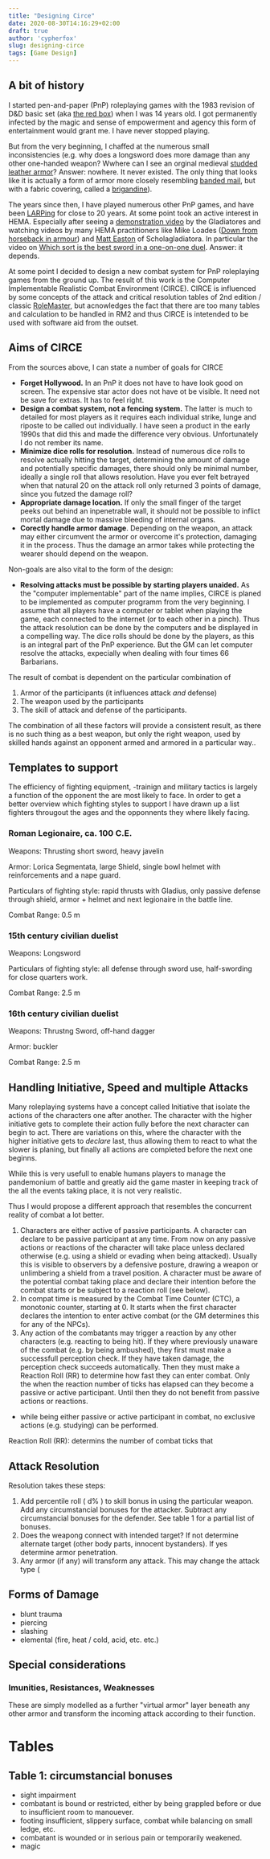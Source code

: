 ```yaml
---
title: "Designing Circe"
date: 2020-08-30T14:16:29+02:00
draft: true
author: 'cypherfox'
slug: designing-circe
tags: [Game Design]
---
```


## A bit of history

I started pen-and-paper (PnP) roleplaying games with the 1983 revision of D&D basic set (aka [the red
box](https://en.wikipedia.org/wiki/Dungeons_%26_Dragons_Basic_Set#1983_revision)) when I was 14 years old. I got
permanently infected by the magic and sense of empowerment and agency this form of entertainment would grant me. I have
never stopped playing.  

But from the very beginning, I chaffed at the numerous small inconsistencies (e.g. why does a longsword does more damage
than any other one-handed weapon? Wwhere can I see an orginal medieval [studded leather
armor](https://forgottenrealms.fandom.com/wiki/Studded_leather)? Answer: nowhere. It never existed. The only thing that
looks like it is actually a form of armor more closely resembling [banded
mail](https://forgottenrealms.fandom.com/wiki/Banded_mail), but with a fabric covering, called a
[brigandine](https://en.wikipedia.org/wiki/Brigandine)).

The years since then, I have played numerous other PnP games, and have been [LARPing]() for close to 20 years. At some
point took an active interest in HEMA. Especially after seeing a [demonstration
video](https://www.youtube.com/watch?v=ohmLaZHStmI) by the Gladiatores and watching videos by many HEMA practitioners
like Mike Loades ([Down from horseback in armour](https://www.youtube.com/watch?v=WMuNXWFPewg)) and [Matt Easton]() of
Scholagladiatora. In particular the video on [Which sort is the best sword in a
one-on-one duel](https://www.youtube.com/watch?v=9qJBGlChcXU). Answer: it depends. 

At some point I decided to design a new combat system for PnP roleplaying games from the ground up. The result of this
work is the Computer Implementable Realistic Combat Environment (CIRCE). CIRCE is influenced by some concepts of the
attack and critical resolution tables of 2nd edition / classic [RoleMaster](https://en.wikipedia.org/wiki/Rolemaster),
but acnowledges the fact that there are too many tables and calculation to be handled in RM2 and thus CIRCE is
intetended to be used with software aid from the outset.

## Aims of CIRCE

From the sources above, I can state a number of goals for CIRCE 

* **Forget Hollywood.** In an PnP it does not have to have look good on screen. The expensive star actor does not have ot be
  visible. It need not be save for extras. It has to feel right.
* **Design a combat system, not a fencing system.** The latter is much to detailed for most players as it requires each
  individual strike, lunge and riposte to be called out individually. I have seen a product in the early 1990s that did
  this and made the difference very obvious. Unfortunately I do not rember its name.
* **Minimize dice rolls for resolution.** Instead of numerous dice rolls to resolve actually hitting the target,
  determining the amount of damage and potentially specific damages, there should only be minimal number, ideally a
  single roll that allows resolution. Have you ever felt betrayed when that natural 20 on the attack roll only returned
  3 points of damage, since you futzed the damage roll?
* **Appropriate damage location.** If only the small finger of the target peeks out behind an inpenetrable wall, it should not be
  possible to inflict mortal damage due to massive bleeding of internal organs.
* **Corectly handle armor damage**. Depending on the weapon, an attack may either circumvent the armor or overcome it's
  protection, damaging it in the process. Thus the damage an armor takes while protecting the wearer should depend on
  the weapon.

Non-goals are also vital to the form of the design:

* **Resolving attacks must be possible by starting players unaided.** As the "computer implementable" part of the name
  implies, CIRCE is planed to be implemented as computer programm from the very beginning. I assume that all players
  have a computer or tablet when playing the game, each connected to the internet (or to each other in a pinch). Thus
  the attack resolution can be done by the computers and be displayed in a compelling way. The dice rolls should be done
  by the players, as this is an integral part of the PnP experience. But the GM can let computer resolve the attacks,
  expecially when dealing with four times 66 Barbarians.


The result of combat is dependent on the particular combination of
1. Armor of the participants (it influences attack *and* defense)
1. The weapon used by the participants
1. The skill of attack and defense of the participants.

The combination of all these factors will provide a consistent result, as there is no such thing as a best weapon, but
only the right weapon, used by skilled hands against an opponent armed and armored in a particular way..

## Templates to support

The efficiency of fighting equipment, -trainign and military tactics is largely a function of the opponent the are most likely to face.
In order to get a better overview which fighting styles to support I have drawn up a list fighters througout the ages
and the opponnents they where likely facing.


### Roman Legionaire, ca. 100 C.E.

Weapons: Thrusting short sword, heavy javelin

Armor: Lorica Segmentata, large Shield, single bowl helmet with reinforcements and a nape guard.

Particulars of fighting style: rapid thrusts with Gladius, only passive defense through shield, armor + helmet and next
legionaire in the battle line.

Combat Range: 0.5 m

### 15th century civilian duelist

Weapons: Longsword

Particulars of fighting style: all defense through sword use, half-swording for close quarters work.

Combat Range: 2.5 m

### 16th century civilian duelist

Weapons: Thrustng Sword, off-hand dagger

Armor: buckler

Combat Range: 2.5 m

## Handling Initiative, Speed and multiple Attacks

Many roleplaying systems have a concept called Initiative that isolate the actions of the characters one after
another. The character with the higher initiative gets to complete their action fully before the next character can
begin to act. There are variations on this, where the character with the higher initiative gets to *declare* last,
thus allowing them to react to what the slower is planing, but finally all actions are completed before the next one beginns.

While this is very usefull to enable humans players to manage the pandemonium of battle and greatly aid the game master
in keeping track of the all the events taking place, it is not very realistic.

Thus I would propose a different approach that resembles the concurrent reality of combat a lot better.

1. Characters are either active of passive participants. A character can declare to be passive participant at any
time. From now on any passive actions or reactions of the character will take place unless declared otherwise
(e.g. using a shield or evading when being attacked). Usually this is visible to observers by a defensive posture,
drawing a weapon or unlimbering a shield from a travel position. A character must be aware of the potential combat
taking place and declare their intention before the combat starts or be subject to a reaction roll (see below).
1. In compat time is measured by the Combat Time Counter (CTC), a monotonic counter, starting at 0. It starts when the
first character declares the intention to enter active combat (or the GM determines this for any of the NPCs). 
1. Any action of the combatants may trigger a reaction by any other characters (e.g. reacting to being hit). If they
where previously unaware of the combat (e.g. by being ambushed), they first must make a successfull perception check.
If they have taken damage, the perception check succeeds automatically. Then they must make a Reaction Roll (RR) to
determine how fast they can enter combat. Only the when the reaction number of ticks has elapsed can they become a
passive or active participant. Until then they do not benefit from passive actions or reactions.

* while being either passive or active participant in combat, no exclusive actions (e.g. studying) can be performed.

Reaction Roll (RR): determins the number of combat ticks that 


## Attack Resolution

Resolution takes these steps:

1. Add percentile roll ( d% ) to skill bonus in using the particular weapon. Add any circumstancial bonuses for the
attacker. Subtract any circumstancial bonuses for the defender. See table 1 for a partial list of bonuses.
1. Does the weapong connect with intended target? If not determine alternate target (other body parts, innocent
bystanders). If yes determine armor penetration.
1. Any armor (if any) will transform any attack. This may change the attack type (


## Forms of Damage

* blunt trauma
* piercing
* slashing
* elemental (fire, heat / cold, acid, etc. etc.)

## Special considerations

### Imunities, Resistances, Weaknesses

These are simply modelled as a further "virtual armor" layer beneath any other armor and transform the incoming attack
according to their function.

# Tables

## Table 1: circumstancial bonuses

* sight impairment
* combatant is bound or restricted, either by being grappled before or due to insufficient room to manouever.
* footing insufficient, slippery surface, combat while balancing on small ledge, etc.
* combatant is wounded or in serious pain or temporarily weakened.
* magic
